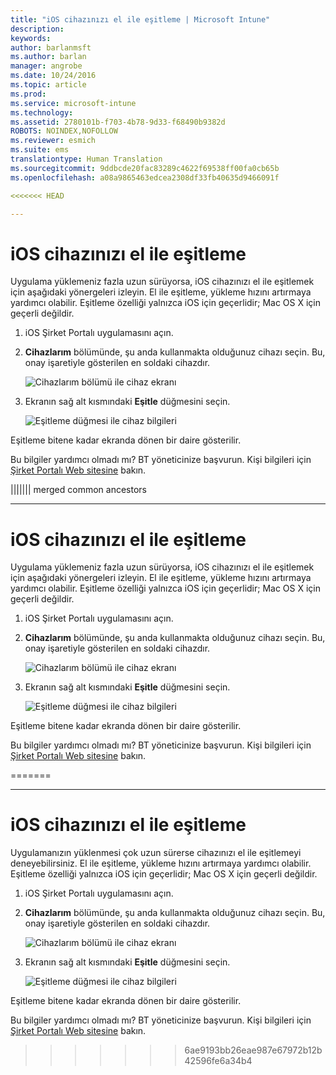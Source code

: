 ```yaml
---
title: "iOS cihazınızı el ile eşitleme | Microsoft Intune"
description: 
keywords: 
author: barlanmsft
ms.author: barlan
manager: angrobe
ms.date: 10/24/2016
ms.topic: article
ms.prod: 
ms.service: microsoft-intune
ms.technology: 
ms.assetid: 2780101b-f703-4b78-9d33-f68490b9382d
ROBOTS: NOINDEX,NOFOLLOW
ms.reviewer: esmich
ms.suite: ems
translationtype: Human Translation
ms.sourcegitcommit: 9ddbcde20fac83289c4622f69538ff00fa0cb65b
ms.openlocfilehash: a08a9865463edcea2308df33fb40635d9466091f

<<<<<<< HEAD

---
```



# iOS cihazınızı el ile eşitleme

Uygulama yüklemeniz fazla uzun sürüyorsa, iOS cihazınızı el ile eşitlemek için aşağıdaki yönergeleri izleyin. El ile eşitleme, yükleme hızını artırmaya yardımcı olabilir. Eşitleme özelliği yalnızca iOS için geçerlidir; Mac OS X için geçerli değildir.

1. iOS Şirket Portalı uygulamasını açın.

2. **Cihazlarım** bölümünde, şu anda kullanmakta olduğunuz cihazı seçin. Bu, onay işaretiyle gösterilen en soldaki cihazdır.

    ![Cihazlarım bölümü ile cihaz ekranı](./media/ios-sync-1-comp-portal-apps.png)

3.  Ekranın sağ alt kısmındaki **Eşitle** düğmesini seçin.

    ![Eşitleme düğmesi ile cihaz bilgileri](./media/ios-sync-2-sync-button.png)

Eşitleme bitene kadar ekranda dönen bir daire gösterilir.

Bu bilgiler yardımcı olmadı mı? BT yöneticinize başvurun. Kişi bilgileri için [Şirket Portalı Web sitesine](http://portal.manage.microsoft.com) bakın.



<!--HONumber=Oct16_HO2-->

||||||| merged common ancestors

---


# iOS cihazınızı el ile eşitleme

Uygulama yüklemeniz fazla uzun sürüyorsa, iOS cihazınızı el ile eşitlemek için aşağıdaki yönergeleri izleyin. El ile eşitleme, yükleme hızını artırmaya yardımcı olabilir. Eşitleme özelliği yalnızca iOS için geçerlidir; Mac OS X için geçerli değildir.

1. iOS Şirket Portalı uygulamasını açın.

2. **Cihazlarım** bölümünde, şu anda kullanmakta olduğunuz cihazı seçin. Bu, onay işaretiyle gösterilen en soldaki cihazdır.

    ![Cihazlarım bölümü ile cihaz ekranı](./media/ios-sync-1-comp-portal-apps.png)

3.  Ekranın sağ alt kısmındaki **Eşitle** düğmesini seçin.

    ![Eşitleme düğmesi ile cihaz bilgileri](./media/ios-sync-2-sync-button.png)

Eşitleme bitene kadar ekranda dönen bir daire gösterilir.

Bu bilgiler yardımcı olmadı mı? BT yöneticinize başvurun. Kişi bilgileri için [Şirket Portalı Web sitesine](http://portal.manage.microsoft.com) bakın.



<!--HONumber=Oct16_HO2-->

=======

---


# <a name="sync-your-ios-device-manually"></a>iOS cihazınızı el ile eşitleme

Uygulamanızın yüklenmesi çok uzun sürerse cihazınızı el ile eşitlemeyi deneyebilirsiniz. El ile eşitleme, yükleme hızını artırmaya yardımcı olabilir. Eşitleme özelliği yalnızca iOS için geçerlidir; Mac OS X için geçerli değildir.

1. iOS Şirket Portalı uygulamasını açın.

2. **Cihazlarım** bölümünde, şu anda kullanmakta olduğunuz cihazı seçin. Bu, onay işaretiyle gösterilen en soldaki cihazdır.

    ![Cihazlarım bölümü ile cihaz ekranı](./media/ios-sync-1-comp-portal-apps.png)

3.  Ekranın sağ alt kısmındaki **Eşitle** düğmesini seçin.

    ![Eşitleme düğmesi ile cihaz bilgileri](./media/ios-sync-2-sync-button.png)

Eşitleme bitene kadar ekranda dönen bir daire gösterilir.

Bu bilgiler yardımcı olmadı mı? BT yöneticinize başvurun. Kişi bilgileri için [Şirket Portalı Web sitesine](http://portal.manage.microsoft.com) bakın.



<!--HONumber=Nov16_HO1-->

>>>>>>> 6ae9193bb26eae987e67972b12b42596fe6a34b4

